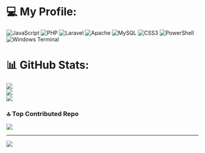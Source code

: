 
# 💻 My Profile:
![JavaScript](https://img.shields.io/badge/javascript-%23323330.svg?style=for-the-badge&logo=javascript&logoColor=%23F7DF1E) ![PHP](https://img.shields.io/badge/php-%23777BB4.svg?style=for-the-badge&logo=php&logoColor=white) ![Laravel](https://img.shields.io/badge/laravel-%23FF2D20.svg?style=for-the-badge&logo=laravel&logoColor=white) ![Apache](https://img.shields.io/badge/apache-%23D42029.svg?style=for-the-badge&logo=apache&logoColor=white) ![MySQL](https://img.shields.io/badge/mysql-4479A1.svg?style=for-the-badge&logo=mysql&logoColor=white) ![CSS3](https://img.shields.io/badge/css3-%231572B6.svg?style=for-the-badge&logo=css3&logoColor=white) ![PowerShell](https://img.shields.io/badge/PowerShell-%235391FE.svg?style=for-the-badge&logo=powershell&logoColor=white) ![Windows Terminal](https://img.shields.io/badge/Windows%20Terminal-%234D4D4D.svg?style=for-the-badge&logo=windows-terminal&logoColor=white)
# 📊 GitHub Stats:
![](https://github-readme-stats.vercel.app/api?username=dicky1207&theme=dark&hide_border=false&include_all_commits=false&count_private=false)<br/>
![](https://github-readme-streak-stats.herokuapp.com/?user=dicky1207&theme=dark&hide_border=false)<br/>
![](https://github-readme-stats.vercel.app/api/top-langs/?username=dicky1207&theme=dark&hide_border=false&include_all_commits=false&count_private=false&layout=compact)

### 🔝 Top Contributed Repo
![](https://github-contributor-stats.vercel.app/api?username=dicky1207&limit=5&theme=dark&combine_all_yearly_contributions=true)

---
[![](https://visitcount.itsvg.in/api?id=dicky1207&icon=0&color=0)](https://visitcount.itsvg.in)

<!-- Proudly created with GPRM ( https://gprm.itsvg.in ) -->
